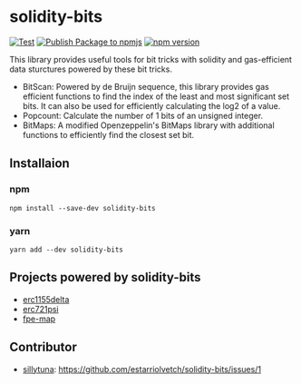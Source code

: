 # solidity-bits
[![Test](https://github.com/estarriolvetch/solidity-bits/actions/workflows/node.js.yml/badge.svg)](https://github.com/estarriolvetch/solidity-bits/actions/workflows/node.js.yml)
[![Publish Package to npmjs](https://github.com/estarriolvetch/solidity-bits/actions/workflows/deploy_npm.yml/badge.svg)](https://github.com/estarriolvetch/solidity-bits/actions/workflows/deploy_npm.yml)
[![npm version](https://badge.fury.io/js/solidity-bits.svg)](https://www.npmjs.com/package/solidity-bits)

This library provides useful tools for bit tricks with solidity and gas-efficient data sturctures powered by these bit tricks.

- BitScan: Powered by de Bruijn sequence, this library provides gas efficient functions to find the index of the least and most significant set bits. It can also be used for efficiently calculating the log2 of a value.
- Popcount: Calculate the number of 1 bits of an unsigned integer.
- BitMaps: A modified Openzeppelin's BitMaps library with additional functions to efficiently find the closest set bit.

## Installaion
### npm
```
npm install --save-dev solidity-bits
```
### yarn
```
yarn add --dev solidity-bits
```

## Projects powered by solidity-bits
- [erc1155delta](https://github.com/ctor-lab/ERC1155Delta)
- [erc721psi](https://github.com/estarriolvetch/ERC721Psi)
- [fpe-map](https://github.com/estarriolvetch/fpe-map)

## Contributor
- [sillytuna](https://github.com/sillytuna): https://github.com/estarriolvetch/solidity-bits/issues/1 
